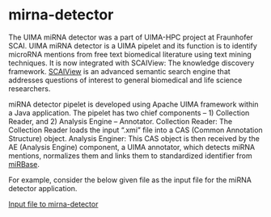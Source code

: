 # mirna-detector

The UIMA miRNA detector was a part of UIMA-HPC project at Fraunhofer SCAI. UIMA miRNA detector is a UIMA pipelet and its function is to identify microRNA mentions from free text biomedical literature using text mining techniques. It is now integrated with SCAIView: The knowledge discovery framework. [SCAIView]((http://academia.scaiview.com/academia/)) is an advanced semantic search engine that addresses questions of interest to general biomedical and life science researchers.

miRNA detector pipelet is developed using Apache UIMA framework within a Java application. The pipelet has two chief components – 1) Collection Reader, and 2) Analysis Engine – Annotator. Collection Reader: The Collection Reader loads the input “.xmi” file into a CAS (Common Annotation Structure) object. Analysis Enginer: This CAS object is then received by the AE (Analysis Engine) component, a UIMA annotator, which detects miRNA mentions, normalizes them and links them to standardized identifier from [miRBase](http://www.mirbase.org/).


For example, consider the below given file as the input file for the miRNA detector application.

[Input file to mirna-detector](https://github.com/anjani-dhrangadhariya/mirna-detector/blob/main/doc/figure1.png)